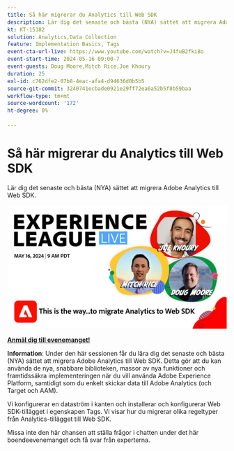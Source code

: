 ```yaml
---
title: Så här migrerar du Analytics till Web SDK
description: Lär dig det senaste och bästa (NYA) sättet att migrera Adobe Analytics till Web SDK
kt: KT-15382
solution: Analytics,Data Collection
feature: Implementation Basics, Tags
event-cta-url-live: https://www.youtube.com/watch?v=J4fuB2fki8o
event-start-time: 2024-05-16 09:00-7
event-guests: Doug Moore,Mitch Rice,Joe Khoury
duration: 25
exl-id: c762dfe2-07b8-4eac-afa4-d94636d0b5b5
source-git-commit: 3240741ecbade0921e29ff72ea6a52b5f8b59baa
workflow-type: tm+mt
source-wordcount: '172'
ht-degree: 0%

---
```


# Så här migrerar du Analytics till Web SDK

Lär dig det senaste och bästa (NYA) sättet att migrera Adobe Analytics till Web SDK.

[![ExL LIVE 16 maj 2024](assets/WebBanner-May16-2024.jpg)](https://engage.adobe.com/ExpLeagueLive-240516.html)

**[Anmäl dig till evenemanget!](https://engage.adobe.com/ExpLeagueLive-240516.html)**


**Information**: Under den här sessionen får du lära dig det senaste och bästa (NYA) sättet att migrera Adobe Analytics till Web SDK. Detta gör att du kan använda de nya, snabbare biblioteken, massor av nya funktioner och framtidssäkra implementeringen när du vill använda Adobe Experience Platform, samtidigt som du enkelt skickar data till Adobe Analytics (och Target och AAM).

Vi konfigurerar en dataström i kanten och installerar och konfigurerar Web SDK-tillägget i egenskapen Tags. Vi visar hur du migrerar olika regeltyper från Analytics-tillägget till Web SDK.

Missa inte den här chansen att ställa frågor i chatten under det här boendeevenemanget och få svar från experterna.

